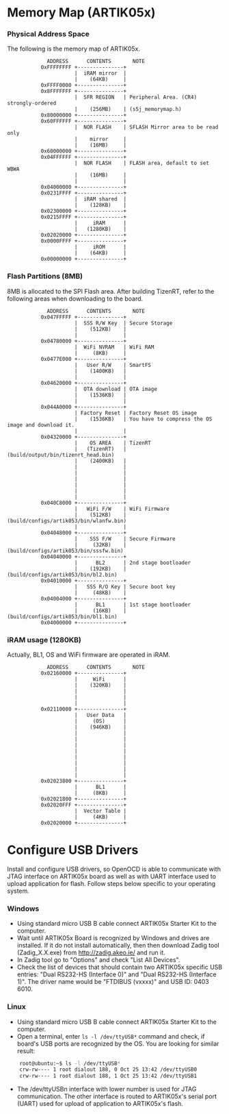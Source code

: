# Memory Map (ARTIK05x)

### Physical Address Space

The following is the memory map of ARTIK05x.

```
             ADDRESS      CONTENTS       NOTE
           0xFFFFFFFF +---------------+
                      |  iRAM mirror  |
                      |    (64KB)     |
           0xFFFF0000 +---------------+
           0x8FFFFFFF +---------------+
                      |  SFR REGION   | Peripheral Area. (CR4) strongly-ordered
                      |    (256MB)    | (s5j_memorymap.h)
           0x80000000 +---------------+
           0x60FFFFFF +---------------+
                      |  NOR FLASH    | SFLASH Mirror area to be read only
                      |    mirror     |
                      |    (16MB)     |
           0x60000000 +---------------+
           0x04FFFFFF +---------------+
                      |  NOR FLASH    | FLASH area, default to set WBWA
                      |    (16MB)     |
                      |               |
           0x04000000 +---------------+
           0x0231FFFF +---------------+
                      |  iRAM shared  |
                      |    (128KB)    |
           0x02300000 +---------------+
           0x0215FFFF +---------------+
                      |     iRAM      |
                      |   (1280KB)    |
           0x02020000 +---------------+
           0x0000FFFF +---------------+
                      |     iROM      |
                      |    (64KB)     |
           0x00000000 +---------------+
```



### Flash Partitions (8MB)

8MB is allocated to the SPI Flash area. After building TizenRT, refer to the following areas when downloading to the board.

```
             ADDRESS      CONTENTS       NOTE
           0x047FFFFF +---------------+
                      |  SSS R/W Key  | Secure Storage
                      |    (512KB)    |
                      |               |
           0x04780000 +---------------+
                      |  WiFi NVRAM   | WiFi RAM
                      |     (8KB)     |
           0x0477E000 +---------------+
                      |   User R/W    | SmartFS
                      |    (1400KB)   |
                      |               |
           0x04620000 +---------------+
                      |  OTA download | OTA image
                      |    (1536KB)   |
                      |               |
           0x044A0000 +---------------+
                      | Factory Reset | Factory Reset OS image
                      |    (1536KB)   | You have to compress the OS image and download it.
                      |               |
           0x04320000 +---------------+
                      |    OS AREA    | TizenRT
                      |   (TizenRT)   | (build/output/bin/tizenrt_head.bin)
                      |    (2400KB)   |
                      |               |
                      |               |
                      |               |
                      |               |
                      |               |
                      |               |
           0x040C8000 +---------------+
                      |   WiFi F/W    | WiFi Firmware
                      |    (512KB)    | (build/configs/artik053/bin/wlanfw.bin)
                      |               |
           0x04048000 +---------------+
                      |    SSS F/W    | Secure Firmware
                      |     (32KB)    | (build/configs/artik053/bin/sssfw.bin)
           0x04040000 +---------------+
                      |      BL2      | 2nd stage bootloader
                      |    (192KB)    | (build/configs/artik053/bin/bl2.bin)
           0x04010000 +---------------+
                      |   SSS R/O Key | Secure boot key
                      |     (48KB)    |
           0x04004000 +---------------+
                      |      BL1      | 1st stage bootloader
                      |     (16KB)    | (build/configs/artik053/bin/bl1.bin)
           0x04000000 +---------------+
```



### iRAM usage (1280KB)

Actually, BL1, OS and WiFi firmware are operated in iRAM.

```
             ADDRESS      CONTENTS       NOTE
           0x02160000 +---------------+
                      |     WiFi      |
                      |    (320KB)    |
                      |               |
                      |               |
                      |               |
           0x02110000 +---------------+
                      |   User Data   |
                      |     (OS)      |
                      |    (946KB)    |
                      |               |
                      |               |
                      |               |
                      |               |
                      |               |
                      |               |
                      |               |
                      |               |
           0x02023800 +---------------+
                      |      BL1      |
                      |     (8KB)     |
           0x02021800 +---------------+
           0x02020FFF +---------------+
                      |  Vector Table |
                      |     (4KB)     |
           0x02020000 +---------------+
```

# Configure USB Drivers

Install and configure USB drivers, so OpenOCD is able to communicate with JTAG interface on ARTIK05x board as well as with UART interface used to upload application for flash. Follow steps below specific to your operating system.

### Windows

 * Using standard micro USB B cable connect ARTIK05x Starter Kit to the computer.
 * Wait until ARTIK05x Board is recognized by Windows and drives are installed. If it do not install automatically, then then download Zadig tool (Zadig_X.X.exe) from http://zadig.akeo.ie/ and run it.
 * In Zadig tool go to "Options" and check "List All Devices".
 * Check the list of devices that should contain two ARTIK05x specific USB entries: "Dual RS232-HS (Interface 0)" and "Dual RS232-HS (Interface 1)". The driver name would be "FTDIBUS (vxxxx)" and USB ID: 0403 6010.

### Linux

 * Using standard micro USB B cable connect ARTIK05x Starter Kit to the computer.
 * Open a terminal, enter `ls -l /dev/ttyUSB*` command and check, if board's USB ports are recognized by the OS. You are looking for similar result:

```bash
    root@ubuntu:~$ ls -l /dev/ttyUSB*
    crw-rw---- 1 root dialout 188, 0 Oct 25 13:42 /dev/ttyUSB0
    crw-rw---- 1 root dialout 188, 1 Oct 25 13:42 /dev/ttyUSB1
```

 * The /dev/ttyUSBn interface with lower number is used for JTAG communication. The other interface is routed to ARTIK05x's serial port (UART) used for upload of application to ARTIK05x's flash.
